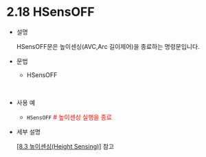 ﻿# 2.18 HSensOFF

- 설명 
  
    HSensOFF문은 높이센싱(AVC,Arc 길이제어)을 종료하는 명령문입니다.


- 문법
  
    - HSensOFF
      
</br>  

- 사용 예
  
   - ```HSensOFF```   <span style="color: red"># 높이센싱 실행을 종료</span>


- 세부 설명
  
  [[8.3 높이센싱(Height Sensing)]](../8_Application_function/3_Height_sensing/README.md) 참고